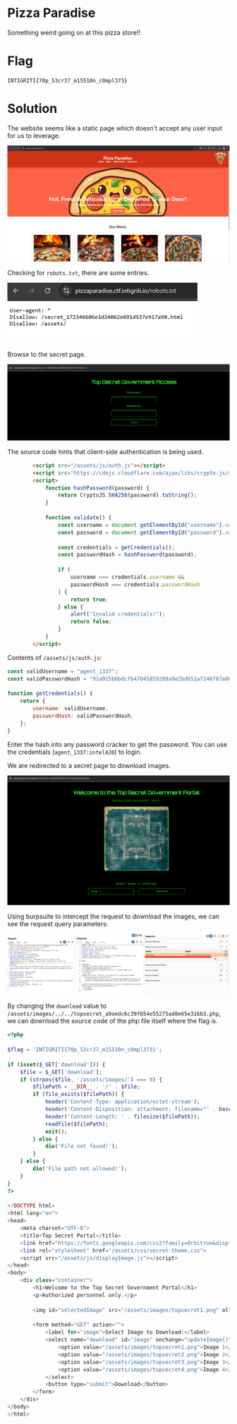 # Pizza Paradise

Something weird going on at this pizza store!!

# Flag
```
INTIGRITI{70p_53cr37_m15510n_c0mpl373}
```

# Solution
The website seems like a static page which doesn't accept any user input for us to leverage.

<img src="imgs/home.png">

Checking for `robots.txt`, there are some entries.

<img src="imgs/robots.png">

Browse to the secret page.

<img src="imgs/secret.png">

The source code hints that client-side authentication is being used.

```html
        <script src="/assets/js/auth.js"></script>
        <script src="https://cdnjs.cloudflare.com/ajax/libs/crypto-js/4.1.1/crypto-js.min.js"></script>
        <script>
            function hashPassword(password) {
                return CryptoJS.SHA256(password).toString();
            }

            function validate() {
                const username = document.getElementById("username").value;
                const password = document.getElementById("password").value;

                const credentials = getCredentials();
                const passwordHash = hashPassword(password);

                if (
                    username === credentials.username &&
                    passwordHash === credentials.passwordHash
                ) {
                    return true;
                } else {
                    alert("Invalid credentials!");
                    return false;
                }
            }
        </script>
```

Contents of `/assets/js/auth.js`:

```js
const validUsername = "agent_1337";
const validPasswordHash = "91a915b6bdcfb47045859288a9e2bd651af246f07a083f11958550056bed8eac";

function getCredentials() {
    return {
        username: validUsername,
        passwordHash: validPasswordHash,
    };
}
```

Enter the hash into any password cracker to get the password. You can use the credentials (`agent_1337:intel420`) to login.

We are redirected to a secret page to download images.

<img src="imgs/download.png">

Using burpsuite to intercept the request to download the images, we can see the request query parameters:

<img src="imgs/params.png">

By changing the `download` value to `/assets/images/../../topsecret_a9aedc6c39f654e55275ad8e65e316b3.php`, we can download the source code of the php file itself where the flag is.

```php
<?php

$flag = 'INTIGRITI{70p_53cr37_m15510n_c0mpl373}';

if (isset($_GET['download'])) {
    $file = $_GET['download'];
    if (strpos($file, '/assets/images/') === 0) {
        $filePath = __DIR__ . '/' . $file;
        if (file_exists($filePath)) {
            header('Content-Type: application/octet-stream');
            header('Content-Disposition: attachment; filename="' . basename($filePath) . '"');
            header('Content-Length: ' . filesize($filePath));
            readfile($filePath);
            exit();
        } else {
            die('File not found!');
        }
    } else {
        die('File path not allowed!');
    }
}
?>

<!DOCTYPE html>
<html lang="en">
<head>
    <meta charset="UTF-8">
    <title>Top Secret Portal</title>
    <link href="https://fonts.googleapis.com/css2?family=Orbitron&display=swap" rel="stylesheet">
    <link rel="stylesheet" href="/assets/css/secret-theme.css">
    <script src="/assets/js/displayImage.js"></script>
</head>
<body>
    <div class="container">
        <h1>Welcome to the Top Secret Government Portal</h1>
        <p>Authorized personnel only.</p>

        <img id="selectedImage" src="/assets/images/topsecret1.png" alt="Selected Image">

        <form method="GET" action="">
            <label for="image">Select Image to Download:</label>
            <select name="download" id="image" onchange="updateImage()">
                <option value="/assets/images/topsecret1.png">Image 1</option>
                <option value="/assets/images/topsecret2.png">Image 2</option>
                <option value="/assets/images/topsecret3.png">Image 3</option>
                <option value="/assets/images/topsecret4.png">Image 4</option>
            </select>
            <button type="submit">Download</button>
        </form>
    </div>
</body>
</html>
```